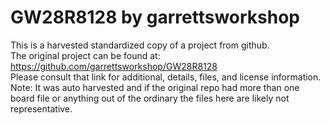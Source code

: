 
# GW28R8128 by garrettsworkshop  
This is a harvested standardized copy of a project from github.  
The original project can be found at:  
https://github.com/garrettsworkshop/GW28R8128  
Please consult that link for additional, details, files, and license information.  
Note: It was auto harvested and if the original repo had more than one board file or anything out of the ordinary the files here are likely not representative.  
    